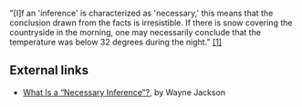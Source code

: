 "[I]f an 'inference' is characterized as 'necessary,' this means
that the conclusion drawn from the facts is irresistible. If there
is snow covering the countryside in the morning, one may
necessarily conclude that the temperature was below 32 degrees
during the night."
[[1]](http://www.christiancourier.com/questions/necessaryInferenceQuestion.htm)

## External links

-   [What Is a “Necessary Inference”?](http://www.christiancourier.com/questions/necessaryInferenceQuestion.htm),
    by Wayne Jackson